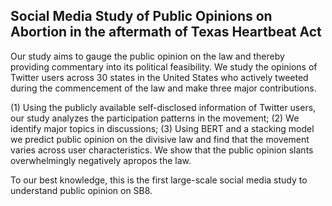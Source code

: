 ## Social Media Study of Public Opinions on Abortion in the aftermath of Texas Heartbeat Act

Our study aims to gauge the public opinion on the law and thereby providing commentary into its political feasibility. We study the opinions of Twitter users across 30 states in the United States who actively tweeted during the commencement of the law and make three major contributions. 

(1) Using the publicly available self-disclosed information of Twitter users, our study analyzes the participation patterns in the movement; 
(2) We identify major topics in discussions; 
(3) Using BERT and a stacking model we predict public opinion on the divisive law and find that the movement varies across user characteristics. We show that the public opinion slants overwhelmingly negatively apropos the law. 

To our best knowledge, this is the first large-scale social media study to understand public opinion on SB8.
